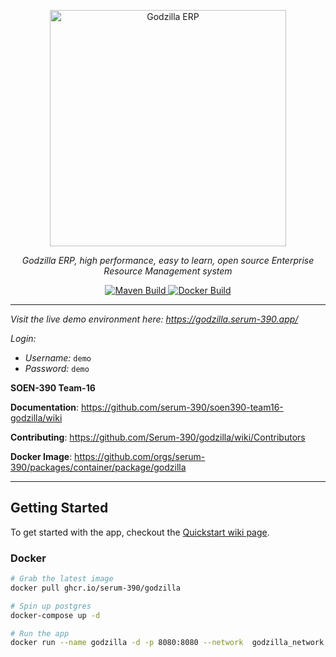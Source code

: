 <!-- Header and logo -->
<p align="center">
  <a href="https://godzilla.serum-390.app/">
    <img src="https://raw.githubusercontent.com/wiki/serum-390/soen390-team16-godzilla/images/main-on-transparent-min.png"
         alt="Godzilla ERP"
         height="378" />
  </a>
</p>

<!-- Tagline: a little explanation about the Godzilla app -->
<p align="center">
    <em>Godzilla ERP, high performance, easy to learn, open source Enterprise Resource Management system</em>
</p>

<!-- CI/CD builds -->
<p align="center">
  <a href="https://github.com/serum-390/soen390-team16-godzilla/actions?query=workflow%3A%22Maven+build%22" target="_blank">
    <img src="https://github.com/serum-390/soen390-team16-godzilla/workflows/Maven%20build/badge.svg" alt="Maven Build">
  </a>
  <a href="https://github.com/serum-390/soen390-team16-godzilla/actions?query=workflow%3ADocker" target="_blank">
    <img src="https://github.com/serum-390/soen390-team16-godzilla/workflows/Docker/badge.svg" alt="Docker Build">
  </a>
</p>

---

*Visit the live demo environment here: <https://godzilla.serum-390.app/>*

*Login:*
- *Username:* `demo`
- *Password:* `demo`


**SOEN-390 Team-16**

**Documentation**: <https://github.com/serum-390/soen390-team16-godzilla/wiki>

**Contributing**: <https://github.com/Serum-390/godzilla/wiki/Contributors>

**Docker Image**: <https://github.com/orgs/serum-390/packages/container/package/godzilla>

<!-- **Source Code**: <https://github.com/serum-390/soen390-team16-godzilla> -->

---

## Getting Started

To get started with the app, checkout the [Quickstart wiki page](https://github.com/Serum-390/godzilla/wiki).

### Docker

```bash
# Grab the latest image
docker pull ghcr.io/serum-390/godzilla

# Spin up postgres
docker-compose up -d

# Run the app
docker run --name godzilla -d -p 8080:8080 --network  godzilla_network  -e DB_HOST=postgres ghcr.io/serum-390/godzilla
```
